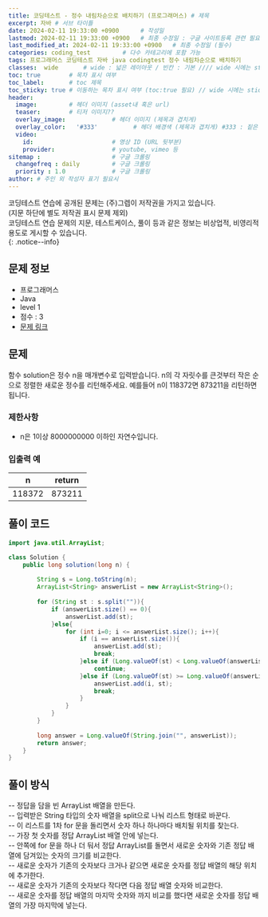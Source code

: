 ```yaml
---
title: 코딩테스트 - 정수 내림차순으로 배치하기 (프로그래머스) # 제목
excerpt: 자바 # 서브 타이틀
date: 2024-02-11 19:33:00 +0900      # 작성일
lastmod: 2024-02-11 19:33:00 +0900   # 최종 수정일 : 구글 사이트등록 관련 필요
last_modified_at: 2024-02-11 19:33:00 +0900   # 최종 수정일 (필수)
categories: coding_test         # 다수 카테고리에 포함 가능
tags: 프로그래머스 코딩테스트 자바 java codingtest 정수 내림차순으로 배치하기                     # 태그 복수개 가능
classes:  wide       # wide : 넓은 레이아웃 / 빈칸 : 기본 //// wide 시에는 sticky toc 불가
toc: true        # 목차 표시 여부
toc_label:       # toc 제목
toc_sticky: true # 이동하는 목차 표시 여부 (toc:true 필요) // wide 시에는 sticky toc 불가
header: 
  image:         # 헤더 이미지 (asset내 혹은 url)
  teaser:        # 티저 이미지??
  overlay_image:             # 헤더 이미지 (제목과 겹치게)
  overlay_color:   '#333'          # 헤더 배경색 (제목과 겹치게) #333 : 짙은 회색
  video:
    id:                      # 영상 ID (URL 뒷부분)
    provider:                # youtube, vimeo 등
sitemap :                    # 구글 크롤링
  changefreq : daily         # 구글 크롤링
  priority : 1.0             # 구글 크롤링
author: # 주인 외 작성자 표기 필요시
---
```

<!--postNo: 20240211_001-->

코딩테스트 연습에 공개된 문제는 (주)그렙이 저작권을 가지고 있습니다.  
(지문 하단에 별도 저작권 표시 문제 제외)  
코딩테스트 연습 문제의 지문, 테스트케이스, 풀이 등과 같은 정보는 비상업적, 비영리적 용도로 게시할 수 있습니다.  
{: .notice--info}  

## 문제 정보  

- 프로그래머스  
- Java  
- level 1  
- 점수 : 3  
- [문제 링크](https://school.programmers.co.kr/learn/courses/30/lessons/12933)  


## 문제  

함수 solution은 정수 n을 매개변수로 입력받습니다. n의 각 자릿수를 큰것부터 작은 순으로 정렬한 새로운 정수를 리턴해주세요. 예를들어 n이 118372면 873211을 리턴하면 됩니다.  

### 제한사항

- n은 1이상 8000000000 이하인 자연수입니다.

### 입출력 예

|n|return|
|--|--|
|118372|873211|

## 풀이 코드  


```java
import java.util.ArrayList;

class Solution {
    public long solution(long n) {
        
        String s = Long.toString(n);
        ArrayList<String> answerList = new ArrayList<String>();
        
        for (String st : s.split("")){
            if (answerList.size() == 0){
                answerList.add(st);
            }else{
                for (int i=0; i <= answerList.size(); i++){
                    if (i == answerList.size()){
                        answerList.add(st);
                        break;
                    }else if (Long.valueOf(st) < Long.valueOf(answerList.get(i))){
                        continue;
                    }else if (Long.valueOf(st) >= Long.valueOf(answerList.get(i))){
                        answerList.add(i, st);
                        break;
                    }
                }
            }
        }
        
        long answer = Long.valueOf(String.join("", answerList));
        return answer;
    }
}
```

## 풀이 방식  

-- 정답을 담을 빈 ArrayList 배열을 만든다.  
-- 입력받은 String 타입의 숫자 배열을 split으로 나눠 리스트 형태로 바꾼다.  
-- 이 리스트를 1차 for 문을 돌리면서 숫자 하나 하나마다 배치될 위치를 찾는다.  
-- 가장 첫 숫자를 정답 ArrayList 배열 안에 넣는다.  
-- 안쪽에 for 문을 하나 더 둬서 정답 ArrayList를 돌면서 새로운 숫자와 기존 정답 배열에 담겨있는 숫자의 크기를 비교한다.  
-- 새로운 숫자가 기존의 숫자보다 크거나 같으면 새로운 숫자를 정답 배열의 해당 위치에 추가한다.  
-- 새로운 숫자가 기존의 숫자보다 작다면 다음 정답 배열 숫자와 비교한다.  
-- 새로운 숫자를 정답 배열의 마지막 숫자와 까지 비교를 했다면 새로운 숫자를 정답 배열의 가장 마지막에 넣는다.  